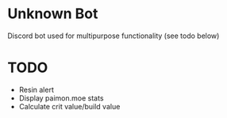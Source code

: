 # Unknown Bot
Discord bot used for multipurpose functionality (see todo below)

# TODO

- Resin alert
- Display paimon.moe stats
- Calculate crit value/build value

